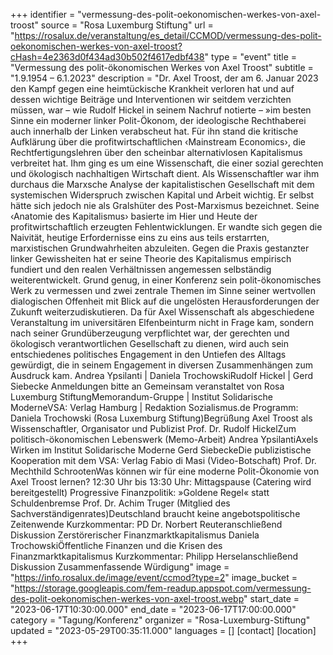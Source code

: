 +++
identifier = "vermessung-des-polit-oekonomischen-werkes-von-axel-troost"
source = "Rosa Luxemburg Stiftung"
url = "https://rosalux.de/veranstaltung/es_detail/CCMOD/vermessung-des-polit-oekonomischen-werkes-von-axel-troost?cHash=4e2363d0f434ad30b502f4617edbf438"
type = "event"
title = "Vermessung des polit-ökonomischen Werkes von Axel Troost"
subtitle = "1.9.1954 – 6.1.2023"
description = "Dr. Axel Troost, der am 6. Januar 2023 den Kampf gegen eine heimtückische Krankheit verloren hat und auf dessen wichtige Beiträge und Interventionen wir seitdem verzichten müssen, war – wie Rudolf Hickel in seinem Nachruf notierte – »im besten Sinne ein moderner linker Polit-Ökonom, der ideologische Rechthaberei auch innerhalb der Linken verabscheut hat. Für ihn stand die kritische Aufklärung über die profitwirtschaftlichen ‹Mainstream Economics›, die Rechtfertigungslehren über den scheinbar alternativlosen Kapitalismus verbreitet hat.
Ihm ging es um eine Wissenschaft, die einer sozial gerechten und ökologisch nachhaltigen Wirtschaft dient. Als Wissenschaftler war ihm durchaus die Marxsche Analyse der kapitalistischen Gesellschaft mit dem systemischen Widerspruch zwischen Kapital und Arbeit wichtig. Er selbst hätte sich jedoch nie als Gralshüter des Post-Marxismus bezeichnet. Seine ‹Anatomie des Kapitalismus› basierte im Hier und Heute der profitwirtschaftlich erzeugten Fehlentwicklungen. Er wandte sich gegen die Naivität, heutige Erfordernisse eins zu eins aus teils erstarrten, marxistischen Grundwahrheiten abzuleiten. Gegen die Praxis gestanzter linker Gewissheiten hat er seine Theorie des Kapitalismus empirisch fundiert und den realen Verhältnissen angemessen selbständig weiterentwickelt.
Grund genug, in einer Konferenz sein polit-ökonomisches Werk zu vermessen und zwei zentrale Themen im Sinne seiner wertvollen dialogischen Offenheit mit Blick auf die ungelösten Herausforderungen der Zukunft weiterzudiskutieren.
Da für Axel Wissenschaft als abgeschiedene Veranstaltung im universitären Elfenbeinturm nicht in Frage kam, sondern nach seiner Grundüberzeugung verpflichtet war, der gerechten und ökologisch verantwortlichen Gesellschaft zu dienen, wird auch sein entschiedenes politisches Engagement in den Untiefen des Alltags gewürdigt, die in seinem Engagement in diversen Zusammenhängen zum Ausdruck kam.
Andrea Ypsilanti | Daniela TrochowskiRudolf Hickel | Gerd Siebecke
Anmeldungen bitte an 
Gemeinsam veranstaltet von Rosa Luxemburg StiftungMemorandum-Gruppe | Institut Solidarische ModerneVSA: Verlag Hamburg | Redaktion Sozialismus.de
Programm:
Daniela Trochowski (Rosa Luxemburg Stiftung)Begrüßung
Axel Troost als Wissenschaftler, Organisator und Publizist
Prof. Dr. Rudolf HickelZum politisch-ökonomischen Lebenswerk (Memo-Arbeit)
Andrea YpsilantiAxels Wirken im Institut Solidarische Moderne
Gerd SiebeckeDie publizistische Kooperation mit dem VSA: Verlag
Fabio di Masi (Video-Botschaft)
Prof. Dr. Mechthild SchrootenWas können wir für eine moderne Polit-Ökonomie von Axel Troost lernen?
12:30 Uhr bis 13:30 Uhr: Mittagspause (Catering wird bereitgestellt)
Progressive Finanzpolitik: »Goldene Regel« statt Schuldenbremse
Prof. Dr. Achim Truger (Mitglied des Sachverständigenrates)Deutschland braucht keine angebotspolitische Zeitenwende
Kurzkommentar: PD Dr. Norbert Reuteranschließend Diskussion
Zerstörerischer Finanzmarktkapitalismus
Daniela TrochowskiÖffentliche Finanzen und die Krisen des Finanzmarktkapitalismus
Kurzkommentar: Philipp Herselanschließend Diskussion
Zusammenfassende Würdigung"
image = "https://info.rosalux.de/image/event/ccmod?type=2"
image_bucket = "https://storage.googleapis.com/fem-readup.appspot.com/vermessung-des-polit-oekonomischen-werkes-von-axel-troost.webp"
start_date = "2023-06-17T10:30:00.000"
end_date = "2023-06-17T17:00:00.000"
category = "Tagung/Konferenz"
organizer = "Rosa-Luxemburg-Stiftung"
updated = "2023-05-29T00:35:11.000"
languages = []
[contact]
[location]
+++